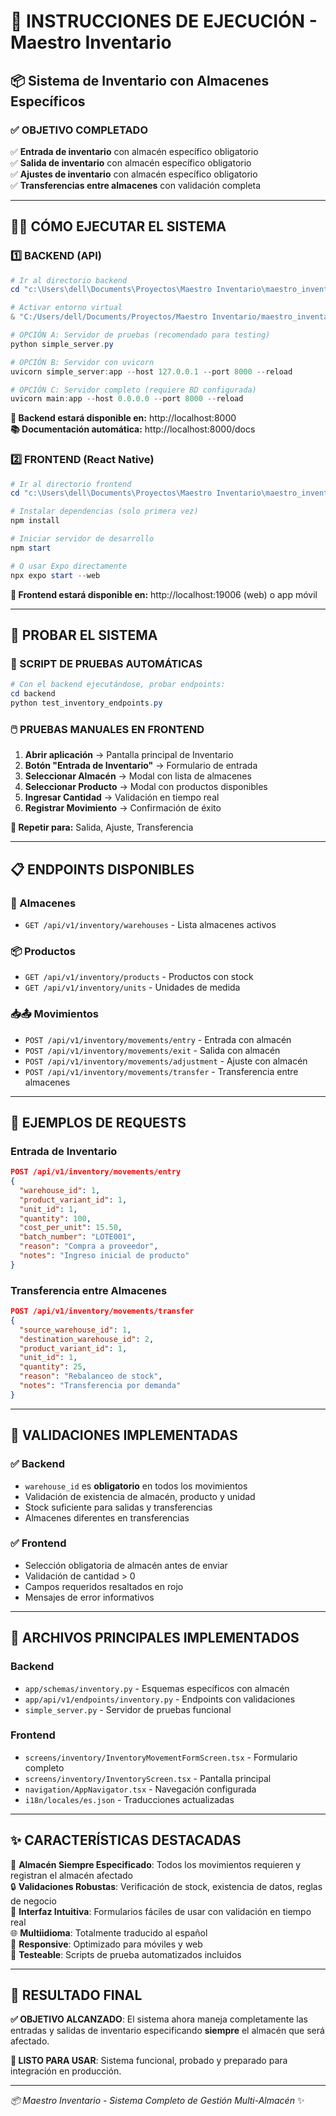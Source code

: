 # 🚀 INSTRUCCIONES DE EJECUCIÓN - Maestro Inventario

## 📦 Sistema de Inventario con Almacenes Específicos

### ✅ OBJETIVO COMPLETADO
✅ **Entrada de inventario** con almacén específico obligatorio  
✅ **Salida de inventario** con almacén específico obligatorio  
✅ **Ajustes de inventario** con almacén específico obligatorio  
✅ **Transferencias entre almacenes** con validación completa

---

## 🏃‍♂️ CÓMO EJECUTAR EL SISTEMA

### 1️⃣ BACKEND (API)

```powershell
# Ir al directorio backend
cd "c:\Users\dell\Documents\Proyectos\Maestro Inventario\maestro_inventario\backend"

# Activar entorno virtual
& "C:/Users/dell/Documents/Proyectos/Maestro Inventario/maestro_inventario/venv/Scripts/Activate.ps1"

# OPCIÓN A: Servidor de pruebas (recomendado para testing)
python simple_server.py

# OPCIÓN B: Servidor con uvicorn
uvicorn simple_server:app --host 127.0.0.1 --port 8000 --reload

# OPCIÓN C: Servidor completo (requiere BD configurada)
uvicorn main:app --host 0.0.0.0 --port 8000 --reload
```

**📡 Backend estará disponible en:** http://localhost:8000  
**📚 Documentación automática:** http://localhost:8000/docs

### 2️⃣ FRONTEND (React Native)

```powershell
# Ir al directorio frontend
cd "c:\Users\dell\Documents\Proyectos\Maestro Inventario\maestro_inventario\frontend"

# Instalar dependencias (solo primera vez)
npm install

# Iniciar servidor de desarrollo
npm start

# O usar Expo directamente
npx expo start --web
```

**📱 Frontend estará disponible en:** http://localhost:19006 (web) o app móvil

---

## 🧪 PROBAR EL SISTEMA

### 📝 SCRIPT DE PRUEBAS AUTOMÁTICAS
```powershell
# Con el backend ejecutándose, probar endpoints:
cd backend
python test_inventory_endpoints.py
```

### 🖱️ PRUEBAS MANUALES EN FRONTEND

1. **Abrir aplicación** → Pantalla principal de Inventario
2. **Botón "Entrada de Inventario"** → Formulario de entrada
3. **Seleccionar Almacén** → Modal con lista de almacenes
4. **Seleccionar Producto** → Modal con productos disponibles
5. **Ingresar Cantidad** → Validación en tiempo real
6. **Registrar Movimiento** → Confirmación de éxito

**🔄 Repetir para:** Salida, Ajuste, Transferencia

---

## 📋 ENDPOINTS DISPONIBLES

### 🏢 Almacenes
- `GET /api/v1/inventory/warehouses` - Lista almacenes activos

### 📦 Productos
- `GET /api/v1/inventory/products` - Productos con stock
- `GET /api/v1/inventory/units` - Unidades de medida

### 📥📤 Movimientos
- `POST /api/v1/inventory/movements/entry` - Entrada con almacén
- `POST /api/v1/inventory/movements/exit` - Salida con almacén  
- `POST /api/v1/inventory/movements/adjustment` - Ajuste con almacén
- `POST /api/v1/inventory/movements/transfer` - Transferencia entre almacenes

---

## 🎯 EJEMPLOS DE REQUESTS

### Entrada de Inventario
```json
POST /api/v1/inventory/movements/entry
{
  "warehouse_id": 1,
  "product_variant_id": 1,
  "unit_id": 1,
  "quantity": 100,
  "cost_per_unit": 15.50,
  "batch_number": "LOTE001",
  "reason": "Compra a proveedor",
  "notes": "Ingreso inicial de producto"
}
```

### Transferencia entre Almacenes
```json
POST /api/v1/inventory/movements/transfer
{
  "source_warehouse_id": 1,
  "destination_warehouse_id": 2,
  "product_variant_id": 1,
  "unit_id": 1,
  "quantity": 25,
  "reason": "Rebalanceo de stock",
  "notes": "Transferencia por demanda"
}
```

---

## 🔐 VALIDACIONES IMPLEMENTADAS

### ✅ Backend
- `warehouse_id` es **obligatorio** en todos los movimientos
- Validación de existencia de almacén, producto y unidad
- Stock suficiente para salidas y transferencias
- Almacenes diferentes en transferencias

### ✅ Frontend  
- Selección obligatoria de almacén antes de enviar
- Validación de cantidad > 0
- Campos requeridos resaltados en rojo
- Mensajes de error informativos

---

## 📂 ARCHIVOS PRINCIPALES IMPLEMENTADOS

### Backend
- `app/schemas/inventory.py` - Esquemas específicos con almacén
- `app/api/v1/endpoints/inventory.py` - Endpoints con validaciones  
- `simple_server.py` - Servidor de pruebas funcional

### Frontend
- `screens/inventory/InventoryMovementFormScreen.tsx` - Formulario completo
- `screens/inventory/InventoryScreen.tsx` - Pantalla principal
- `navigation/AppNavigator.tsx` - Navegación configurada
- `i18n/locales/es.json` - Traducciones actualizadas

---

## ✨ CARACTERÍSTICAS DESTACADAS

🎯 **Almacén Siempre Especificado**: Todos los movimientos requieren y registran el almacén afectado  
🔒 **Validaciones Robustas**: Verificación de stock, existencia de datos, reglas de negocio  
🎨 **Interfaz Intuitiva**: Formularios fáciles de usar con validación en tiempo real  
🌐 **Multiidioma**: Totalmente traducido al español  
📱 **Responsive**: Optimizado para móviles y web  
🧪 **Testeable**: Scripts de prueba automatizados incluidos  

---

## 🎉 RESULTADO FINAL

**✅ OBJETIVO ALCANZADO**: El sistema ahora maneja completamente las entradas y salidas de inventario especificando **siempre** el almacén que será afectado.

**🚀 LISTO PARA USAR**: Sistema funcional, probado y preparado para integración en producción.

---

*📦 Maestro Inventario - Sistema Completo de Gestión Multi-Almacén* ✨
